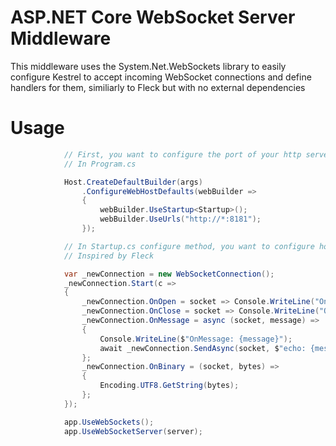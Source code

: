 # ASP.NET Core WebSocket Server Middleware

This middleware uses the System.Net.WebSockets library to easily configure Kestrel to accept incoming WebSocket connections and define handlers for them, similiarly to Fleck but with no external dependencies


# Usage

``` csharp
            // First, you want to configure the port of your http server (and thus your websocket server)
            // In Program.cs

            Host.CreateDefaultBuilder(args)
                .ConfigureWebHostDefaults(webBuilder =>
                {
                    webBuilder.UseStartup<Startup>();
                    webBuilder.UseUrls("http://*:8181");
                });

            // In Startup.cs configure method, you want to configure how each connection is handled by the middleware
            // Inspired by Fleck

            var _newConnection = new WebSocketConnection();
            _newConnection.Start(c =>
            {
                _newConnection.OnOpen = socket => Console.WriteLine("OnOpen");
                _newConnection.OnClose = socket => Console.WriteLine("OnClose");
                _newConnection.OnMessage = async (socket, message) =>
                {
                    Console.WriteLine($"OnMessage: {message}");
                    await _newConnection.SendAsync(socket, $"echo: {message}");
                };
                _newConnection.OnBinary = (socket, bytes) =>
                {
                    Encoding.UTF8.GetString(bytes);
                };
            });

            app.UseWebSockets();
            app.UseWebSocketServer(server);

```